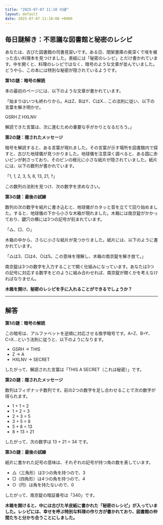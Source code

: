 ```yaml
---
title: "2025-07-07 11:10 の謎"
layout: default
date: 2025-07-07 11:10:00 +0900
---
```

## 毎日謎解き：不思議な図書館と秘密のレシピ

あなたは、古びた図書館の司書見習いです。ある日、閉架書庫の奥深くで埃を被った古い料理本を見つけました。表紙には「秘密のレシピ」とだけ書かれています。中を開くと、料理のレシピではなく、暗号のような文章が並んでいました。どうやら、この本には特別な秘密が隠されているようです。

**第1の謎：暗号の解読**

本の最初のページには、以下のような文章が書かれています。

「始まりはいつも終わりから。AはZ、BはY、CはX… この法則に従い、以下の言葉を解き明かせ。

GSRH Z HXLNV

解読できた言葉は、次に進むための重要な手がかりとなるだろう。」

**第2の謎：隠されたメッセージ**

暗号を解読すると、ある言葉が現れました。その言葉が示す場所を図書館内で探すと、古びた地球儀が見つかりました。地球儀を注意深く調べると、ある国に赤いピンが刺さっており、そのピンの根元に小さな紙片が隠されていました。紙片には、以下の数列が書かれています。

「1, 1, 2, 3, 5, 8, 13, 21, ?」

この数列の法則を見つけ、次の数字を求めなさい。

**第3の謎：最後の試練**

数列の次の数字を紙片に書き込むと、地球儀がカタッと音を立てて回り始めました。すると、地球儀の下から小さな木箱が現れました。木箱には南京錠がかかっており、鍵穴の横には3つの記号が刻まれています。

「△、□、○」

木箱の中から、さらに小さな紙片が見つかりました。紙片には、以下のように書かれています。

「△は3、□は4、○は5。この意味を理解し、木箱の南京錠を解き放て。」

南京錠は3つの数字を入力することで開く仕組みになっています。あなたは3つの記号に対応する数字をどのように組み合わせれば、南京錠が開くかを考えなければなりません。

**木箱を開け、秘密のレシピを手に入れることができるでしょうか？**

---

## 解答

**第1の謎：暗号の解読**

この暗号は、アルファベットを逆順に対応させる換字暗号です。A=Z、B=Y、C=X…という法則に従うと、以下のようになります。

*   GSRH → THIS
*   Z → A
*   HXLNV → SECRET

したがって、解読された言葉は「THIS A SECRET（これは秘密）」です。

**第2の謎：隠されたメッセージ**

数列はフィボナッチ数列です。前の2つの数字を足し合わせることで次の数字が得られます。

*   1 + 1 = 2
*   1 + 2 = 3
*   2 + 3 = 5
*   3 + 5 = 8
*   5 + 8 = 13
*   8 + 13 = 21

したがって、次の数字は 13 + 21 = 34 です。

**第3の謎：最後の試練**

紙片に書かれた記号の意味は、それぞれの記号が持つ角の数を表しています。

*   △（三角形）は3つの角を持つので、3
*   □（四角形）は4つの角を持つので、4
*   ○（円）は角を持たないので、0

したがって、南京錠の暗証番号は「340」です。

**木箱を開けると、中には古びた羊皮紙に書かれた「秘密のレシピ」が入っていました。レシピには、幸せを呼ぶ特別な料理の作り方が書かれており、図書館の仲間たちと分かち合うことにしました。**
